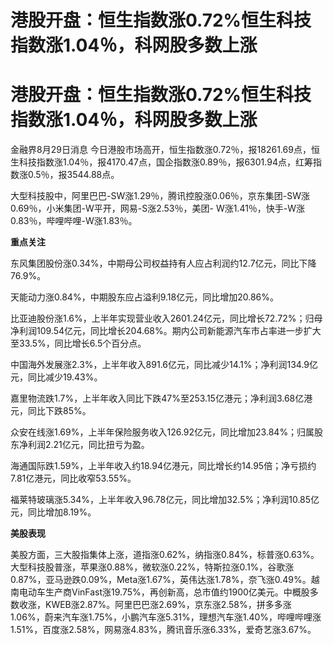 # 港股开盘：恒生指数涨0.72%恒生科技指数涨1.04％，科网股多数上涨

# 港股开盘：恒生指数涨0.72%恒生科技指数涨1.04％，科网股多数上涨

金融界8月29日消息
今日港股市场高开，恒生指数涨0.72％，报18261.69点，恒生科技指数涨1.04％，报4170.47点，国企指数涨0.89％，报6301.94点，红筹指数涨0.5％，报3544.88点。

大型科技股中，阿里巴巴-SW涨1.29％，腾讯控股涨0.06％，京东集团-SW涨0.69％，小米集团-W平开，网易-S涨2.53％，美团-
W涨1.41％，快手-W涨0.83％，哔哩哔哩-W涨1.83％。

**重点关注**

东风集团股份涨0.34%，中期母公司权益持有人应占利润约12.7亿元，同比下降76.9%。

天能动力涨0.84%，中期股东应占溢利9.18亿元，同比增加20.86%。

比亚迪股份涨1.6%，上半年实现营业收入2601.24亿元，同比增长72.72%；归母净利润109.54亿元，同比增长204.68%。期内公司新能源汽车市占率进一步扩大至33.5%，同比增长6.5个百分点。

中国海外发展涨2.3%，上半年收入891.6亿元，同比减少14.1%；净利润134.9亿元，同比减少19.43%。

嘉里物流跌1.7%，上半年收入同比下跌47%至253.15亿港元；净利润3.68亿港元，同比下跌85%。

众安在线涨1.69%，上半年保险服务收入126.92亿元，同比增加23.84%；归属股东净利润2.21亿元，同比扭亏为盈。

海通国际跌1.59%，上半年收入约18.94亿港元，同比增长约14.95倍；净亏损约7.81亿港元，同比收窄53.55%。

福莱特玻璃涨5.34%，上半年收入96.78亿元，同比增加32.5%；净利润10.85亿元，同比增加8.19%。

**美股表现**

美股方面，三大股指集体上涨，道指涨0.62%，纳指涨0.84%，标普涨0.63%。大型科技股普涨，苹果涨0.88%，微软涨0.22%，特斯拉涨0.1%，谷歌涨0.87%，亚马逊跌0.09%，Meta涨1.67%，英伟达涨1.78%，奈飞涨0.49%。越南电动车生产商VinFast涨19.75%，再创新高，总市值约1900亿美元。中概股多数收涨，KWEB涨2.87%。阿里巴巴涨2.69%，京东涨2.58%，拼多多涨1.06%，蔚来汽车涨1.75%，小鹏汽车涨5.31%，理想汽车涨1.40%，哔哩哔哩涨1.51%，百度涨2.58%，网易涨4.83%，腾讯音乐涨6.33%，爱奇艺涨3.67%。

